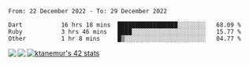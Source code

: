 <!--START_SECTION:waka-->

```text
From: 22 December 2022 - To: 29 December 2022

Dart           16 hrs 18 mins  █████████████████░░░░░░░░   68.09 %
Ruby           3 hrs 46 mins   ████░░░░░░░░░░░░░░░░░░░░░   15.77 %
Other          1 hr 8 mins     █▒░░░░░░░░░░░░░░░░░░░░░░░   04.77 %
```

<!--END_SECTION:waka-->
<a href="https://github.com/anuraghazra/github-readme-stats">
  <img align="left" src="https://github-readme-stats.vercel.app/api?username=Tanesan&count_private=true&show_icons=true" />
<img align="left" src="https://github-readme-stats.vercel.app/api/top-langs/?username=Tanesan" />
</a>

[![ktanemur's 42 stats](https://badge42.vercel.app/api/v2/cl1wslf6s002109l771rng2w8/stats?cursusId=21&coalitionId=62)](https://github.com/JaeSeoKim/badge42)
